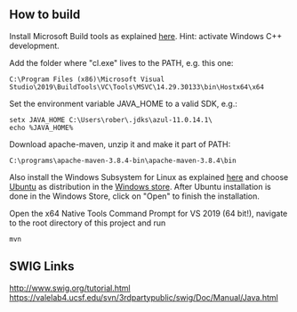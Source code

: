 

## How to build

Install Microsoft Build tools as explained [here](https://biapol.github.io/blog/robert_haase/ms_build_tools/). Hint: activate Windows C++ development.

Add the folder where "cl.exe" lives to the PATH, e.g. this one:

```
C:\Program Files (x86)\Microsoft Visual Studio\2019\BuildTools\VC\Tools\MSVC\14.29.30133\bin\Hostx64\x64
```

Set the environment variable JAVA_HOME to a valid SDK, e.g.:

```
setx JAVA_HOME C:\Users\rober\.jdks\azul-11.0.14.1\
echo %JAVA_HOME%
```

Download apache-maven, unzip it and make it part of PATH:

```
C:\programs\apache-maven-3.8.4-bin\apache-maven-3.8.4\bin
```

Also install the Windows Subsystem for Linux as explained [here](https://www.groovypost.com/howto/install-and-start-bash-in-windows-10-anniversary-update/)
and choose [Ubuntu](https://www.microsoft.com/store/productId/9PDXGNCFSCZV) as distribution in the [Windows store](https://aka.ms/wslstore).
After Ubuntu installation is done in the Windows Store, click on "Open" to finish the installation.

Open the x64 Native Tools Command Prompt for VS 2019 (64 bit!), navigate to the root directory of this project and run

```
mvn
```

## SWIG Links
http://www.swig.org/tutorial.html
https://valelab4.ucsf.edu/svn/3rdpartypublic/swig/Doc/Manual/Java.html
